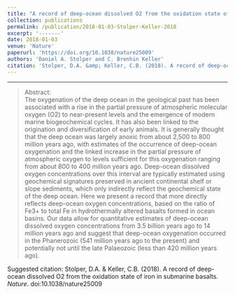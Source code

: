 ```yaml
---
title: "A record of deep-ocean dissolved O2 from the oxidation state of iron in submarine basalts"
collection: publications
permalink: /publication/2018-01-03-Stolper-Keller-2018
excerpt: '-------'
date: 2018-01-03
venue: 'Nature'
paperurl: 'https://doi.org/10.1038/nature25009'
authors: 'Daniel A. Stolper and C. Brenhin Keller'
citation: 'Stolper, D.A. &amp; Keller, C.B. (2018). A record of deep-ocean dissolved O2 from the oxidation state of iron in submarine basalts. <i>Nature</i>. doi:10.1038/nature25009'
---
```

-------

>Abstract: <br/>The oxygenation of the deep ocean in the geological past has been associated with a rise in the partial pressure of atmospheric molecular oxygen (O2) to near-present levels and the emergence of modern marine biogeochemical cycles. It has also been linked to the origination and diversification of early animals. It is generally thought that the deep ocean was largely anoxic from about 2,500 to 800 million years ago, with estimates of the occurrence of deep-ocean oxygenation and the linked increase in the partial pressure of atmospheric oxygen to levels sufficient for this oxygenation ranging from about 800 to 400 million years ago. Deep-ocean dissolved oxygen concentrations over this interval are typically estimated using geochemical signatures preserved in ancient continental shelf or slope sediments, which only indirectly reflect the geochemical state of the deep ocean. Here we present a record that more directly reflects deep-ocean oxygen concentrations, based on the ratio of Fe3+ to total Fe in hydrothermally altered basalts formed in ocean basins. Our data allow for quantitative estimates of deep-ocean dissolved oxygen concentrations from 3.5 billion years ago to 14 million years ago and suggest that deep-ocean oxygenation occurred in the Phanerozoic (541 million years ago to the present) and potentially not until the late Palaeozoic (less than 420 million years ago).

Suggested citation: Stolper, D.A. & Keller, C.B. (2018). A record of deep-ocean dissolved O2 from the oxidation state of iron in submarine basalts. <i>Nature</i>. doi:10.1038/nature25009